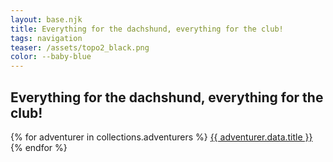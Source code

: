 ```yaml
---
layout: base.njk
title: Everything for the dachshund, everything for the club!
tags: navigation
teaser: /assets/topo2_black.png
color: --baby-blue
---
```


## Everything for the dachshund, everything for the club!

{% for adventurer in collections.adventurers %}
<a href="{{ adventurer.url }}">{{ adventurer.data.title }}</a>
{% endfor %}
